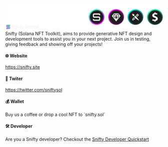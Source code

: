 ![snifty banner](img/snifty-banner.png)
Snifty (Solana NFT Toolkit), aims to provide generative NFT design and development tools to assist you in your next project. Join us in testing, giving feedback and showing off your projects!

#### 🌐 Website

https://snifty.site 

#### 🐤 Twiter

https://twitter.com/sniftysol

#### 💰 Wallet

Buy us a coffee or drop a cool NFT to \`snifty.sol\`

#### 🛠 Developer

Are you a Snifty developer? Checkout the [Snifty Developer Quickstart]()
